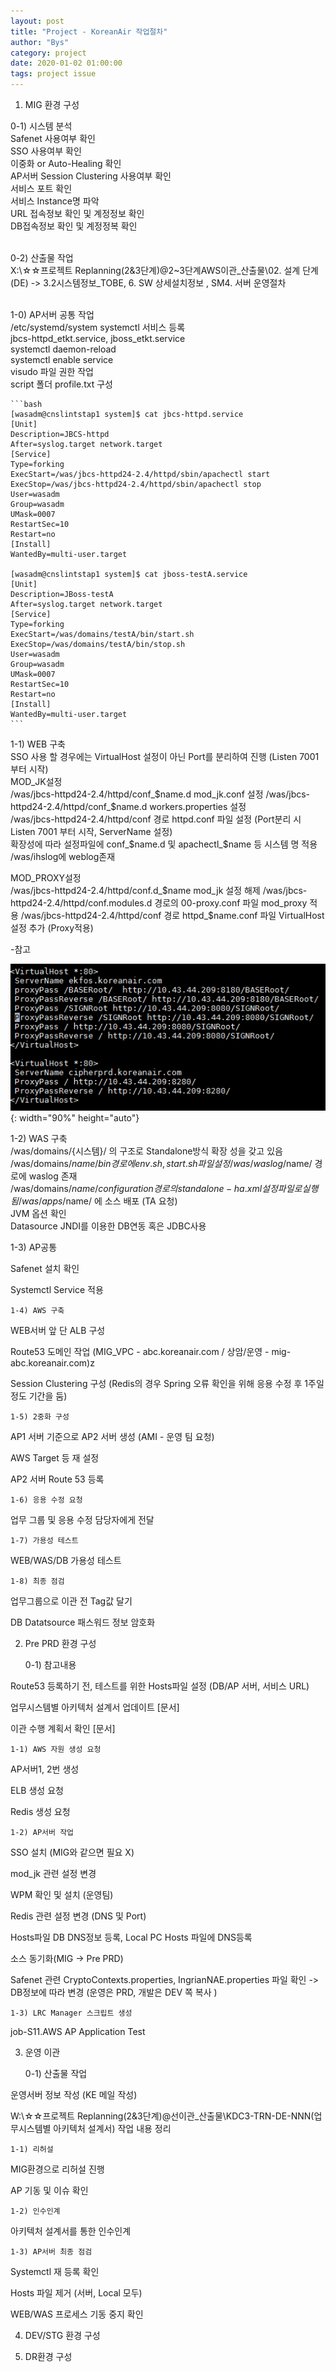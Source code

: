 ```yaml
---
layout: post
title: "Project - KoreanAir 작업절차"
author: "Bys"
category: project
date: 2020-01-02 01:00:00
tags: project issue
---
```




1. MIG 환경 구성  

0-1) 시스템 분석  
      Safenet 사용여부 확인  
      SSO 사용여부 확인  
      이중화 or Auto-Healing 확인  
      AP서버 Session Clustering 사용여부 확인  
      서비스 포트 확인  
      서비스 Instance명 파악  
      URL 접속정보 확인 및 계정정보 확인  
      DB접속정보 확인 및 계정정복 확인  
      <br>


0-2) 산출물 작업  
      X:\☆☆프로젝트 Replanning(2&3단계)\@2~3단계AWS이관_산출물\02. 설계 단계(DE) -> 3.2시스템정보_TOBE, 6. SW 상세설치정보 , SM4. 서버 운영절차  
      <br>

1-0) AP서버 공통 작업  
      /etc/systemd/system systemctl 서비스 등록  
      jbcs-httpd_etkt.service, jboss_etkt.service  
      systemctl daemon-reload  
      systemctl enable service  
      visudo 파일 권한 작업  
      script 폴더 profile.txt 구성  

    ```bash
    [wasadm@cnslintstap1 system]$ cat jbcs-httpd.service 
    [Unit] 
    Description=JBCS-httpd 
    After=syslog.target network.target 
    [Service] 
    Type=forking 
    ExecStart=/was/jbcs-httpd24-2.4/httpd/sbin/apachectl start 
    ExecStop=/was/jbcs-httpd24-2.4/httpd/sbin/apachectl stop 
    User=wasadm 
    Group=wasadm 
    UMask=0007 
    RestartSec=10 
    Restart=no 
    [Install] 
    WantedBy=multi-user.target 

    [wasadm@cnslintstap1 system]$ cat jboss-testA.service 
    [Unit] 
    Description=JBoss-testA 
    After=syslog.target network.target 
    [Service] 
    Type=forking 
    ExecStart=/was/domains/testA/bin/start.sh 
    ExecStop=/was/domains/testA/bin/stop.sh 
    User=wasadm 
    Group=wasadm 
    UMask=0007 
    RestartSec=10 
    Restart=no 
    [Install] 
    WantedBy=multi-user.target 
    ```

1-1) WEB 구축  
SSO 사용 할 경우에는 VirtualHost 설정이 아닌 Port를 분리하여 진행 (Listen 7001 부터 시작)  
MOD_JK설정  
/was/jbcs-httpd24-2.4/httpd/conf_$name.d mod_jk.conf 설정  
/was/jbcs-httpd24-2.4/httpd/conf_$name.d workers.properties 설정  
/was/jbcs-httpd24-2.4/httpd/conf 경로 httpd.conf 파일 설정 (Port분리 시 Listen 7001 부터 시작, ServerName 설정)  
확장성에 따라 설정파일에 conf_$name.d 및 apachectl_$name 등 시스템 명 적용  
/was/ihslog에 weblog존재  
 
MOD_PROXY설정  
/was/jbcs-httpd24-2.4/httpd/conf.d_$name mod_jk 설정 해제  
/was/jbcs-httpd24-2.4/httpd/conf.modules.d 경로의 00-proxy.conf 파일 mod_proxy 적용  
/was/jbcs-httpd24-2.4/httpd/conf 경로 httpd_$name.conf 파일 VirtualHost 설정 추가 (Proxy적용)  

-참고  

![scouter](/assets/it/project/koreanair/koa9.png){: width="90%" height="auto"}  

 

1-2) WAS 구축  
/was/domains/{시스템}/ 의 구조로 Standalone방식 확장 성을 갖고 있음  
/was/domains/$name/bin 경로에 env.sh, start.sh 파일 설정  
/was/waslog/$name/ 경로에 waslog 존재  
/was/domains/$name/configuration 경로의 standalone-ha.xml 설정파일로 실행됨  
/was/apps/$name/ 에 소스 배포 (TA 요청)  
JVM 옵션 확인  
Datasource JNDI를 이용한 DB연동 혹은 JDBC사용  
 

1-3) AP공통 

Safenet 설치 확인 

Systemctl Service 적용 

 

    1-4) AWS 구축 

WEB서버 앞 단 ALB 구성 

Route53 도메인 작업 (MIG_VPC - abc.koreanair.com / 상암/운영 - mig-abc.koreanair.com)z 

Session Clustering 구성 (Redis의 경우 Spring 오류 확인을 위해 응용 수정 후 1주일 정도 기간을 둠) 

 

    1-5) 2중화 구성 

AP1 서버 기준으로 AP2 서버 생성 (AMI - 운영 팀 요청) 

AWS Target 등 재 설정 

AP2 서버 Route 53 등록 

 

    1-6) 응용 수정 요청 

업무 그룹 및 응용 수정 담당자에게 전달 

 

    1-7) 가용성 테스트 

WEB/WAS/DB 가용성 테스트  

 

    1-8) 최종 점검 

업무그룹으로 이관 전 Tag값 달기 

DB Datatsource 패스워드 정보 암호화 

 

2. Pre PRD 환경 구성 

 

    0-1) 참고내용 

Route53 등록하기 전, 테스트를 위한 Hosts파일 설정 (DB/AP 서버, 서비스 URL) 

업무시스템별 아키텍처 설계서 업데이트 [문서] 

이관 수행 계획서 확인 [문서] 

 

 

    1-1) AWS 자원 생성 요청 

AP서버1, 2번 생성 

ELB 생성 요청 

Redis 생성 요청 

 

    1-2) AP서버 작업 

SSO 설치 (MIG와 같으면 필요 X) 

mod_jk 관련 설정 변경 

WPM 확인 및 설치 (운영팀) 

Redis 관련 설정 변경 (DNS 및 Port) 

Hosts파일 DB DNS정보 등록, Local PC Hosts 파일에 DNS등록 

소스 동기화(MIG -> Pre PRD) 

Safenet 관련 CryptoContexts.properties, IngrianNAE.properties 파일 확인 -> DB정보에 따라 변경 (운영은 PRD, 개발은 DEV 쪽 복사 ) 

 

 

    1-3) LRC Manager 스크립트 생성 

job-S11.AWS AP Application Test 

 

 

3. 운영 이관 

 

    0-1) 산출물 작업 

운영서버 정보 작성 (KE 메일 작성) 

W:\☆☆프로젝트 Replanning(2&3단계)\@선이관_산출물\KDC3-TRN-DE-NNN(업무시스템별 아키텍처 설계서) 작업 내용 정리 

 

    1-1) 리허설 

MIG환경으로 리허설 진행 

AP 기동 및 이슈 확인 

 

 

    1-2) 인수인계 

아키텍처 설계서를 통한 인수인계  

 

    1-3) AP서버 최종 점검 

Systemctl 재 등록 확인 

Hosts 파일 제거 (서버, Local 모두) 

WEB/WAS 프로세스 기동 중지 확인 

 

 

4. DEV/STG 환경 구성 

 

 

 

 

 

 

 

5. DR환경 구성 
